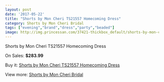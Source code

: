```yaml
---
layout: post
date: '2017-05-22'
title: "Shorts by Mon Cheri TS21557 Homecoming Dress"
category: Shorts by Mon Cheri Bridal
tags: ["evening","brand","dress","party","beaded"]
image: http://img.princessan.com/37421-thickbox_default/shorts-by-mon-cheri-ts21557-homecoming-dress.jpg
---
```

Shorts by Mon Cheri TS21557 Homecoming Dress

On Sales: **$283.99**
<a href="https://www.princessan.com/en/17378-shorts-by-mon-cheri-ts21557-homecoming-dress.html"><amp-img layout="responsive" width="600" height="600" src="//img.princessan.com/37421-thickbox_default/shorts-by-mon-cheri-ts21557-homecoming-dress.jpg" alt="Shorts by Mon Cheri TS21557 Homecoming Dress 0" /></a>
<a href="https://www.princessan.com/en/17378-shorts-by-mon-cheri-ts21557-homecoming-dress.html"><amp-img layout="responsive" width="600" height="600" src="//img.princessan.com/37422-thickbox_default/shorts-by-mon-cheri-ts21557-homecoming-dress.jpg" alt="Shorts by Mon Cheri TS21557 Homecoming Dress 1" /></a>

Buy it: [Shorts by Mon Cheri TS21557 Homecoming Dress](https://www.princessan.com/en/17378-shorts-by-mon-cheri-ts21557-homecoming-dress.html "Shorts by Mon Cheri TS21557 Homecoming Dress")

View more: [Shorts by Mon Cheri Bridal](https://www.princessan.com/en/146- "Shorts by Mon Cheri Bridal")